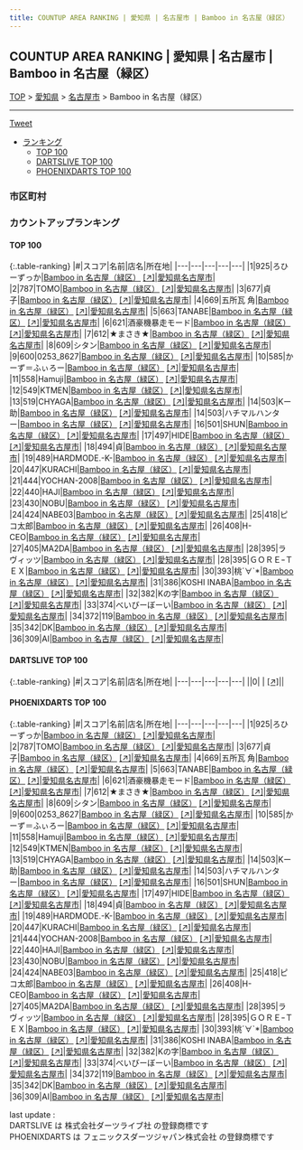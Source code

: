 ```yaml
---
title: COUNTUP AREA RANKING | 愛知県 | 名古屋市 | Bamboo in 名古屋（緑区）
---
```

## COUNTUP AREA RANKING | 愛知県 | 名古屋市 | Bamboo in 名古屋（緑区）

[TOP](/darts/rank/) > [愛知県](/darts/rank/愛知県/) > [名古屋市](/darts/rank/愛知県/名古屋市/) > Bamboo in 名古屋（緑区）

___

<a href="https://twitter.com/share?ref_src=twsrc%5Etfw" data-text="COUNTUP AREA RANKING | 愛知県名古屋市Bamboo in 名古屋（緑区）" class="twitter-share-button" data-hashtags="DARTSLIVE,PHOENIXDARTS,darts,ダーツ" data-show-count="false">Tweet</a>

* [ランキング](#カウントアップランキング)
    * [TOP 100](#top-100)
    * [DARTSLIVE TOP 100](#dartslive-top-100)
    * [PHOENIXDARTS TOP 100](#phoenixdarts-top-100)

### 市区町村

<ul>

</ul>

### カウントアップランキング

#### TOP 100



{:.table-ranking}
|#|スコア|名前|店名|所在地|
|---|---|---|---|---|
|1|925|<span class="rank-name-pd">ろひーずっか</span>|<a href="/darts/rank/shops/8469.html">Bamboo in 名古屋（緑区）</a> <a href="https://vs.phoenixdarts.com/jp/shop/shopDetailInfo/s_8469?s_seq=8469">[↗]</a>|<a href="/darts/rank/愛知県/名古屋市">愛知県名古屋市</a>|
|2|787|<span class="rank-name-pd">TOMO</span>|<a href="/darts/rank/shops/8469.html">Bamboo in 名古屋（緑区）</a> <a href="https://vs.phoenixdarts.com/jp/shop/shopDetailInfo/s_8469?s_seq=8469">[↗]</a>|<a href="/darts/rank/愛知県/名古屋市">愛知県名古屋市</a>|
|3|677|<span class="rank-name-pd">貞 子</span>|<a href="/darts/rank/shops/8469.html">Bamboo in 名古屋（緑区）</a> <a href="https://vs.phoenixdarts.com/jp/shop/shopDetailInfo/s_8469?s_seq=8469">[↗]</a>|<a href="/darts/rank/愛知県/名古屋市">愛知県名古屋市</a>|
|4|669|<span class="rank-name-pd">五所瓦 角</span>|<a href="/darts/rank/shops/8469.html">Bamboo in 名古屋（緑区）</a> <a href="https://vs.phoenixdarts.com/jp/shop/shopDetailInfo/s_8469?s_seq=8469">[↗]</a>|<a href="/darts/rank/愛知県/名古屋市">愛知県名古屋市</a>|
|5|663|<span class="rank-name-pd">TANABE</span>|<a href="/darts/rank/shops/8469.html">Bamboo in 名古屋（緑区）</a> <a href="https://vs.phoenixdarts.com/jp/shop/shopDetailInfo/s_8469?s_seq=8469">[↗]</a>|<a href="/darts/rank/愛知県/名古屋市">愛知県名古屋市</a>|
|6|621|<span class="rank-name-pd">酒豪機暴走モード</span>|<a href="/darts/rank/shops/8469.html">Bamboo in 名古屋（緑区）</a> <a href="https://vs.phoenixdarts.com/jp/shop/shopDetailInfo/s_8469?s_seq=8469">[↗]</a>|<a href="/darts/rank/愛知県/名古屋市">愛知県名古屋市</a>|
|7|612|<span class="rank-name-pd">★まさき★</span>|<a href="/darts/rank/shops/8469.html">Bamboo in 名古屋（緑区）</a> <a href="https://vs.phoenixdarts.com/jp/shop/shopDetailInfo/s_8469?s_seq=8469">[↗]</a>|<a href="/darts/rank/愛知県/名古屋市">愛知県名古屋市</a>|
|8|609|<span class="rank-name-pd">シタン</span>|<a href="/darts/rank/shops/8469.html">Bamboo in 名古屋（緑区）</a> <a href="https://vs.phoenixdarts.com/jp/shop/shopDetailInfo/s_8469?s_seq=8469">[↗]</a>|<a href="/darts/rank/愛知県/名古屋市">愛知県名古屋市</a>|
|9|600|<span class="rank-name-pd">0253_8627</span>|<a href="/darts/rank/shops/8469.html">Bamboo in 名古屋（緑区）</a> <a href="https://vs.phoenixdarts.com/jp/shop/shopDetailInfo/s_8469?s_seq=8469">[↗]</a>|<a href="/darts/rank/愛知県/名古屋市">愛知県名古屋市</a>|
|10|585|<span class="rank-name-pd">かーず＝ふぃろー</span>|<a href="/darts/rank/shops/8469.html">Bamboo in 名古屋（緑区）</a> <a href="https://vs.phoenixdarts.com/jp/shop/shopDetailInfo/s_8469?s_seq=8469">[↗]</a>|<a href="/darts/rank/愛知県/名古屋市">愛知県名古屋市</a>|
|11|558|<span class="rank-name-pd">Hamuji</span>|<a href="/darts/rank/shops/8469.html">Bamboo in 名古屋（緑区）</a> <a href="https://vs.phoenixdarts.com/jp/shop/shopDetailInfo/s_8469?s_seq=8469">[↗]</a>|<a href="/darts/rank/愛知県/名古屋市">愛知県名古屋市</a>|
|12|549|<span class="rank-name-pd">KTMEN</span>|<a href="/darts/rank/shops/8469.html">Bamboo in 名古屋（緑区）</a> <a href="https://vs.phoenixdarts.com/jp/shop/shopDetailInfo/s_8469?s_seq=8469">[↗]</a>|<a href="/darts/rank/愛知県/名古屋市">愛知県名古屋市</a>|
|13|519|<span class="rank-name-pd">CHYAGA</span>|<a href="/darts/rank/shops/8469.html">Bamboo in 名古屋（緑区）</a> <a href="https://vs.phoenixdarts.com/jp/shop/shopDetailInfo/s_8469?s_seq=8469">[↗]</a>|<a href="/darts/rank/愛知県/名古屋市">愛知県名古屋市</a>|
|14|503|<span class="rank-name-pd">Kー助</span>|<a href="/darts/rank/shops/8469.html">Bamboo in 名古屋（緑区）</a> <a href="https://vs.phoenixdarts.com/jp/shop/shopDetailInfo/s_8469?s_seq=8469">[↗]</a>|<a href="/darts/rank/愛知県/名古屋市">愛知県名古屋市</a>|
|14|503|<span class="rank-name-pd">ハチマルハンター</span>|<a href="/darts/rank/shops/8469.html">Bamboo in 名古屋（緑区）</a> <a href="https://vs.phoenixdarts.com/jp/shop/shopDetailInfo/s_8469?s_seq=8469">[↗]</a>|<a href="/darts/rank/愛知県/名古屋市">愛知県名古屋市</a>|
|16|501|<span class="rank-name-pd">SHUN</span>|<a href="/darts/rank/shops/8469.html">Bamboo in 名古屋（緑区）</a> <a href="https://vs.phoenixdarts.com/jp/shop/shopDetailInfo/s_8469?s_seq=8469">[↗]</a>|<a href="/darts/rank/愛知県/名古屋市">愛知県名古屋市</a>|
|17|497|<span class="rank-name-pd">HIDE</span>|<a href="/darts/rank/shops/8469.html">Bamboo in 名古屋（緑区）</a> <a href="https://vs.phoenixdarts.com/jp/shop/shopDetailInfo/s_8469?s_seq=8469">[↗]</a>|<a href="/darts/rank/愛知県/名古屋市">愛知県名古屋市</a>|
|18|494|<span class="rank-name-pd">貞</span>|<a href="/darts/rank/shops/8469.html">Bamboo in 名古屋（緑区）</a> <a href="https://vs.phoenixdarts.com/jp/shop/shopDetailInfo/s_8469?s_seq=8469">[↗]</a>|<a href="/darts/rank/愛知県/名古屋市">愛知県名古屋市</a>|
|19|489|<span class="rank-name-pd">HARDMODE.-K-</span>|<a href="/darts/rank/shops/8469.html">Bamboo in 名古屋（緑区）</a> <a href="https://vs.phoenixdarts.com/jp/shop/shopDetailInfo/s_8469?s_seq=8469">[↗]</a>|<a href="/darts/rank/愛知県/名古屋市">愛知県名古屋市</a>|
|20|447|<span class="rank-name-pd">KURACHI</span>|<a href="/darts/rank/shops/8469.html">Bamboo in 名古屋（緑区）</a> <a href="https://vs.phoenixdarts.com/jp/shop/shopDetailInfo/s_8469?s_seq=8469">[↗]</a>|<a href="/darts/rank/愛知県/名古屋市">愛知県名古屋市</a>|
|21|444|<span class="rank-name-pd">YOCHAN-2008</span>|<a href="/darts/rank/shops/8469.html">Bamboo in 名古屋（緑区）</a> <a href="https://vs.phoenixdarts.com/jp/shop/shopDetailInfo/s_8469?s_seq=8469">[↗]</a>|<a href="/darts/rank/愛知県/名古屋市">愛知県名古屋市</a>|
|22|440|<span class="rank-name-pd">HAJI</span>|<a href="/darts/rank/shops/8469.html">Bamboo in 名古屋（緑区）</a> <a href="https://vs.phoenixdarts.com/jp/shop/shopDetailInfo/s_8469?s_seq=8469">[↗]</a>|<a href="/darts/rank/愛知県/名古屋市">愛知県名古屋市</a>|
|23|430|<span class="rank-name-pd">NOBU</span>|<a href="/darts/rank/shops/8469.html">Bamboo in 名古屋（緑区）</a> <a href="https://vs.phoenixdarts.com/jp/shop/shopDetailInfo/s_8469?s_seq=8469">[↗]</a>|<a href="/darts/rank/愛知県/名古屋市">愛知県名古屋市</a>|
|24|424|<span class="rank-name-pd">NABE03</span>|<a href="/darts/rank/shops/8469.html">Bamboo in 名古屋（緑区）</a> <a href="https://vs.phoenixdarts.com/jp/shop/shopDetailInfo/s_8469?s_seq=8469">[↗]</a>|<a href="/darts/rank/愛知県/名古屋市">愛知県名古屋市</a>|
|25|418|<span class="rank-name-pd">ピコ太郎</span>|<a href="/darts/rank/shops/8469.html">Bamboo in 名古屋（緑区）</a> <a href="https://vs.phoenixdarts.com/jp/shop/shopDetailInfo/s_8469?s_seq=8469">[↗]</a>|<a href="/darts/rank/愛知県/名古屋市">愛知県名古屋市</a>|
|26|408|<span class="rank-name-pd">H-CEO</span>|<a href="/darts/rank/shops/8469.html">Bamboo in 名古屋（緑区）</a> <a href="https://vs.phoenixdarts.com/jp/shop/shopDetailInfo/s_8469?s_seq=8469">[↗]</a>|<a href="/darts/rank/愛知県/名古屋市">愛知県名古屋市</a>|
|27|405|<span class="rank-name-pd">MA2DA</span>|<a href="/darts/rank/shops/8469.html">Bamboo in 名古屋（緑区）</a> <a href="https://vs.phoenixdarts.com/jp/shop/shopDetailInfo/s_8469?s_seq=8469">[↗]</a>|<a href="/darts/rank/愛知県/名古屋市">愛知県名古屋市</a>|
|28|395|<span class="rank-name-pd">ラヴィッツ</span>|<a href="/darts/rank/shops/8469.html">Bamboo in 名古屋（緑区）</a> <a href="https://vs.phoenixdarts.com/jp/shop/shopDetailInfo/s_8469?s_seq=8469">[↗]</a>|<a href="/darts/rank/愛知県/名古屋市">愛知県名古屋市</a>|
|28|395|<span class="rank-name-pd">ＧＯＲＥｰＴＥＸ</span>|<a href="/darts/rank/shops/8469.html">Bamboo in 名古屋（緑区）</a> <a href="https://vs.phoenixdarts.com/jp/shop/shopDetailInfo/s_8469?s_seq=8469">[↗]</a>|<a href="/darts/rank/愛知県/名古屋市">愛知県名古屋市</a>|
|30|393|<span class="rank-name-pd">桃´∀`*</span>|<a href="/darts/rank/shops/8469.html">Bamboo in 名古屋（緑区）</a> <a href="https://vs.phoenixdarts.com/jp/shop/shopDetailInfo/s_8469?s_seq=8469">[↗]</a>|<a href="/darts/rank/愛知県/名古屋市">愛知県名古屋市</a>|
|31|386|<span class="rank-name-pd">KOSHI INABA</span>|<a href="/darts/rank/shops/8469.html">Bamboo in 名古屋（緑区）</a> <a href="https://vs.phoenixdarts.com/jp/shop/shopDetailInfo/s_8469?s_seq=8469">[↗]</a>|<a href="/darts/rank/愛知県/名古屋市">愛知県名古屋市</a>|
|32|382|<span class="rank-name-pd">Kの字</span>|<a href="/darts/rank/shops/8469.html">Bamboo in 名古屋（緑区）</a> <a href="https://vs.phoenixdarts.com/jp/shop/shopDetailInfo/s_8469?s_seq=8469">[↗]</a>|<a href="/darts/rank/愛知県/名古屋市">愛知県名古屋市</a>|
|33|374|<span class="rank-name-pd">べいびーぼーい</span>|<a href="/darts/rank/shops/8469.html">Bamboo in 名古屋（緑区）</a> <a href="https://vs.phoenixdarts.com/jp/shop/shopDetailInfo/s_8469?s_seq=8469">[↗]</a>|<a href="/darts/rank/愛知県/名古屋市">愛知県名古屋市</a>|
|34|372|<span class="rank-name-pd">119</span>|<a href="/darts/rank/shops/8469.html">Bamboo in 名古屋（緑区）</a> <a href="https://vs.phoenixdarts.com/jp/shop/shopDetailInfo/s_8469?s_seq=8469">[↗]</a>|<a href="/darts/rank/愛知県/名古屋市">愛知県名古屋市</a>|
|35|342|<span class="rank-name-pd">DK</span>|<a href="/darts/rank/shops/8469.html">Bamboo in 名古屋（緑区）</a> <a href="https://vs.phoenixdarts.com/jp/shop/shopDetailInfo/s_8469?s_seq=8469">[↗]</a>|<a href="/darts/rank/愛知県/名古屋市">愛知県名古屋市</a>|
|36|309|<span class="rank-name-pd">AI</span>|<a href="/darts/rank/shops/8469.html">Bamboo in 名古屋（緑区）</a> <a href="https://vs.phoenixdarts.com/jp/shop/shopDetailInfo/s_8469?s_seq=8469">[↗]</a>|<a href="/darts/rank/愛知県/名古屋市">愛知県名古屋市</a>|


#### DARTSLIVE TOP 100



{:.table-ranking}
|#|スコア|名前|店名|所在地|
|---|---|---|---|---|
||0|<span class="rank-name-dl"> </span>|<a href="/darts/rank/shops/.html"></a> <a href="">[↗]</a>|<a href="/darts/rank//"></a>|


#### PHOENIXDARTS TOP 100



{:.table-ranking}
|#|スコア|名前|店名|所在地|
|---|---|---|---|---|
|1|925|<span class="rank-name-pd">ろひーずっか</span>|<a href="/darts/rank/shops/8469.html">Bamboo in 名古屋（緑区）</a> <a href="https://vs.phoenixdarts.com/jp/shop/shopDetailInfo/s_8469?s_seq=8469">[↗]</a>|<a href="/darts/rank/愛知県/名古屋市">愛知県名古屋市</a>|
|2|787|<span class="rank-name-pd">TOMO</span>|<a href="/darts/rank/shops/8469.html">Bamboo in 名古屋（緑区）</a> <a href="https://vs.phoenixdarts.com/jp/shop/shopDetailInfo/s_8469?s_seq=8469">[↗]</a>|<a href="/darts/rank/愛知県/名古屋市">愛知県名古屋市</a>|
|3|677|<span class="rank-name-pd">貞 子</span>|<a href="/darts/rank/shops/8469.html">Bamboo in 名古屋（緑区）</a> <a href="https://vs.phoenixdarts.com/jp/shop/shopDetailInfo/s_8469?s_seq=8469">[↗]</a>|<a href="/darts/rank/愛知県/名古屋市">愛知県名古屋市</a>|
|4|669|<span class="rank-name-pd">五所瓦 角</span>|<a href="/darts/rank/shops/8469.html">Bamboo in 名古屋（緑区）</a> <a href="https://vs.phoenixdarts.com/jp/shop/shopDetailInfo/s_8469?s_seq=8469">[↗]</a>|<a href="/darts/rank/愛知県/名古屋市">愛知県名古屋市</a>|
|5|663|<span class="rank-name-pd">TANABE</span>|<a href="/darts/rank/shops/8469.html">Bamboo in 名古屋（緑区）</a> <a href="https://vs.phoenixdarts.com/jp/shop/shopDetailInfo/s_8469?s_seq=8469">[↗]</a>|<a href="/darts/rank/愛知県/名古屋市">愛知県名古屋市</a>|
|6|621|<span class="rank-name-pd">酒豪機暴走モード</span>|<a href="/darts/rank/shops/8469.html">Bamboo in 名古屋（緑区）</a> <a href="https://vs.phoenixdarts.com/jp/shop/shopDetailInfo/s_8469?s_seq=8469">[↗]</a>|<a href="/darts/rank/愛知県/名古屋市">愛知県名古屋市</a>|
|7|612|<span class="rank-name-pd">★まさき★</span>|<a href="/darts/rank/shops/8469.html">Bamboo in 名古屋（緑区）</a> <a href="https://vs.phoenixdarts.com/jp/shop/shopDetailInfo/s_8469?s_seq=8469">[↗]</a>|<a href="/darts/rank/愛知県/名古屋市">愛知県名古屋市</a>|
|8|609|<span class="rank-name-pd">シタン</span>|<a href="/darts/rank/shops/8469.html">Bamboo in 名古屋（緑区）</a> <a href="https://vs.phoenixdarts.com/jp/shop/shopDetailInfo/s_8469?s_seq=8469">[↗]</a>|<a href="/darts/rank/愛知県/名古屋市">愛知県名古屋市</a>|
|9|600|<span class="rank-name-pd">0253_8627</span>|<a href="/darts/rank/shops/8469.html">Bamboo in 名古屋（緑区）</a> <a href="https://vs.phoenixdarts.com/jp/shop/shopDetailInfo/s_8469?s_seq=8469">[↗]</a>|<a href="/darts/rank/愛知県/名古屋市">愛知県名古屋市</a>|
|10|585|<span class="rank-name-pd">かーず＝ふぃろー</span>|<a href="/darts/rank/shops/8469.html">Bamboo in 名古屋（緑区）</a> <a href="https://vs.phoenixdarts.com/jp/shop/shopDetailInfo/s_8469?s_seq=8469">[↗]</a>|<a href="/darts/rank/愛知県/名古屋市">愛知県名古屋市</a>|
|11|558|<span class="rank-name-pd">Hamuji</span>|<a href="/darts/rank/shops/8469.html">Bamboo in 名古屋（緑区）</a> <a href="https://vs.phoenixdarts.com/jp/shop/shopDetailInfo/s_8469?s_seq=8469">[↗]</a>|<a href="/darts/rank/愛知県/名古屋市">愛知県名古屋市</a>|
|12|549|<span class="rank-name-pd">KTMEN</span>|<a href="/darts/rank/shops/8469.html">Bamboo in 名古屋（緑区）</a> <a href="https://vs.phoenixdarts.com/jp/shop/shopDetailInfo/s_8469?s_seq=8469">[↗]</a>|<a href="/darts/rank/愛知県/名古屋市">愛知県名古屋市</a>|
|13|519|<span class="rank-name-pd">CHYAGA</span>|<a href="/darts/rank/shops/8469.html">Bamboo in 名古屋（緑区）</a> <a href="https://vs.phoenixdarts.com/jp/shop/shopDetailInfo/s_8469?s_seq=8469">[↗]</a>|<a href="/darts/rank/愛知県/名古屋市">愛知県名古屋市</a>|
|14|503|<span class="rank-name-pd">Kー助</span>|<a href="/darts/rank/shops/8469.html">Bamboo in 名古屋（緑区）</a> <a href="https://vs.phoenixdarts.com/jp/shop/shopDetailInfo/s_8469?s_seq=8469">[↗]</a>|<a href="/darts/rank/愛知県/名古屋市">愛知県名古屋市</a>|
|14|503|<span class="rank-name-pd">ハチマルハンター</span>|<a href="/darts/rank/shops/8469.html">Bamboo in 名古屋（緑区）</a> <a href="https://vs.phoenixdarts.com/jp/shop/shopDetailInfo/s_8469?s_seq=8469">[↗]</a>|<a href="/darts/rank/愛知県/名古屋市">愛知県名古屋市</a>|
|16|501|<span class="rank-name-pd">SHUN</span>|<a href="/darts/rank/shops/8469.html">Bamboo in 名古屋（緑区）</a> <a href="https://vs.phoenixdarts.com/jp/shop/shopDetailInfo/s_8469?s_seq=8469">[↗]</a>|<a href="/darts/rank/愛知県/名古屋市">愛知県名古屋市</a>|
|17|497|<span class="rank-name-pd">HIDE</span>|<a href="/darts/rank/shops/8469.html">Bamboo in 名古屋（緑区）</a> <a href="https://vs.phoenixdarts.com/jp/shop/shopDetailInfo/s_8469?s_seq=8469">[↗]</a>|<a href="/darts/rank/愛知県/名古屋市">愛知県名古屋市</a>|
|18|494|<span class="rank-name-pd">貞</span>|<a href="/darts/rank/shops/8469.html">Bamboo in 名古屋（緑区）</a> <a href="https://vs.phoenixdarts.com/jp/shop/shopDetailInfo/s_8469?s_seq=8469">[↗]</a>|<a href="/darts/rank/愛知県/名古屋市">愛知県名古屋市</a>|
|19|489|<span class="rank-name-pd">HARDMODE.-K-</span>|<a href="/darts/rank/shops/8469.html">Bamboo in 名古屋（緑区）</a> <a href="https://vs.phoenixdarts.com/jp/shop/shopDetailInfo/s_8469?s_seq=8469">[↗]</a>|<a href="/darts/rank/愛知県/名古屋市">愛知県名古屋市</a>|
|20|447|<span class="rank-name-pd">KURACHI</span>|<a href="/darts/rank/shops/8469.html">Bamboo in 名古屋（緑区）</a> <a href="https://vs.phoenixdarts.com/jp/shop/shopDetailInfo/s_8469?s_seq=8469">[↗]</a>|<a href="/darts/rank/愛知県/名古屋市">愛知県名古屋市</a>|
|21|444|<span class="rank-name-pd">YOCHAN-2008</span>|<a href="/darts/rank/shops/8469.html">Bamboo in 名古屋（緑区）</a> <a href="https://vs.phoenixdarts.com/jp/shop/shopDetailInfo/s_8469?s_seq=8469">[↗]</a>|<a href="/darts/rank/愛知県/名古屋市">愛知県名古屋市</a>|
|22|440|<span class="rank-name-pd">HAJI</span>|<a href="/darts/rank/shops/8469.html">Bamboo in 名古屋（緑区）</a> <a href="https://vs.phoenixdarts.com/jp/shop/shopDetailInfo/s_8469?s_seq=8469">[↗]</a>|<a href="/darts/rank/愛知県/名古屋市">愛知県名古屋市</a>|
|23|430|<span class="rank-name-pd">NOBU</span>|<a href="/darts/rank/shops/8469.html">Bamboo in 名古屋（緑区）</a> <a href="https://vs.phoenixdarts.com/jp/shop/shopDetailInfo/s_8469?s_seq=8469">[↗]</a>|<a href="/darts/rank/愛知県/名古屋市">愛知県名古屋市</a>|
|24|424|<span class="rank-name-pd">NABE03</span>|<a href="/darts/rank/shops/8469.html">Bamboo in 名古屋（緑区）</a> <a href="https://vs.phoenixdarts.com/jp/shop/shopDetailInfo/s_8469?s_seq=8469">[↗]</a>|<a href="/darts/rank/愛知県/名古屋市">愛知県名古屋市</a>|
|25|418|<span class="rank-name-pd">ピコ太郎</span>|<a href="/darts/rank/shops/8469.html">Bamboo in 名古屋（緑区）</a> <a href="https://vs.phoenixdarts.com/jp/shop/shopDetailInfo/s_8469?s_seq=8469">[↗]</a>|<a href="/darts/rank/愛知県/名古屋市">愛知県名古屋市</a>|
|26|408|<span class="rank-name-pd">H-CEO</span>|<a href="/darts/rank/shops/8469.html">Bamboo in 名古屋（緑区）</a> <a href="https://vs.phoenixdarts.com/jp/shop/shopDetailInfo/s_8469?s_seq=8469">[↗]</a>|<a href="/darts/rank/愛知県/名古屋市">愛知県名古屋市</a>|
|27|405|<span class="rank-name-pd">MA2DA</span>|<a href="/darts/rank/shops/8469.html">Bamboo in 名古屋（緑区）</a> <a href="https://vs.phoenixdarts.com/jp/shop/shopDetailInfo/s_8469?s_seq=8469">[↗]</a>|<a href="/darts/rank/愛知県/名古屋市">愛知県名古屋市</a>|
|28|395|<span class="rank-name-pd">ラヴィッツ</span>|<a href="/darts/rank/shops/8469.html">Bamboo in 名古屋（緑区）</a> <a href="https://vs.phoenixdarts.com/jp/shop/shopDetailInfo/s_8469?s_seq=8469">[↗]</a>|<a href="/darts/rank/愛知県/名古屋市">愛知県名古屋市</a>|
|28|395|<span class="rank-name-pd">ＧＯＲＥｰＴＥＸ</span>|<a href="/darts/rank/shops/8469.html">Bamboo in 名古屋（緑区）</a> <a href="https://vs.phoenixdarts.com/jp/shop/shopDetailInfo/s_8469?s_seq=8469">[↗]</a>|<a href="/darts/rank/愛知県/名古屋市">愛知県名古屋市</a>|
|30|393|<span class="rank-name-pd">桃´∀`*</span>|<a href="/darts/rank/shops/8469.html">Bamboo in 名古屋（緑区）</a> <a href="https://vs.phoenixdarts.com/jp/shop/shopDetailInfo/s_8469?s_seq=8469">[↗]</a>|<a href="/darts/rank/愛知県/名古屋市">愛知県名古屋市</a>|
|31|386|<span class="rank-name-pd">KOSHI INABA</span>|<a href="/darts/rank/shops/8469.html">Bamboo in 名古屋（緑区）</a> <a href="https://vs.phoenixdarts.com/jp/shop/shopDetailInfo/s_8469?s_seq=8469">[↗]</a>|<a href="/darts/rank/愛知県/名古屋市">愛知県名古屋市</a>|
|32|382|<span class="rank-name-pd">Kの字</span>|<a href="/darts/rank/shops/8469.html">Bamboo in 名古屋（緑区）</a> <a href="https://vs.phoenixdarts.com/jp/shop/shopDetailInfo/s_8469?s_seq=8469">[↗]</a>|<a href="/darts/rank/愛知県/名古屋市">愛知県名古屋市</a>|
|33|374|<span class="rank-name-pd">べいびーぼーい</span>|<a href="/darts/rank/shops/8469.html">Bamboo in 名古屋（緑区）</a> <a href="https://vs.phoenixdarts.com/jp/shop/shopDetailInfo/s_8469?s_seq=8469">[↗]</a>|<a href="/darts/rank/愛知県/名古屋市">愛知県名古屋市</a>|
|34|372|<span class="rank-name-pd">119</span>|<a href="/darts/rank/shops/8469.html">Bamboo in 名古屋（緑区）</a> <a href="https://vs.phoenixdarts.com/jp/shop/shopDetailInfo/s_8469?s_seq=8469">[↗]</a>|<a href="/darts/rank/愛知県/名古屋市">愛知県名古屋市</a>|
|35|342|<span class="rank-name-pd">DK</span>|<a href="/darts/rank/shops/8469.html">Bamboo in 名古屋（緑区）</a> <a href="https://vs.phoenixdarts.com/jp/shop/shopDetailInfo/s_8469?s_seq=8469">[↗]</a>|<a href="/darts/rank/愛知県/名古屋市">愛知県名古屋市</a>|
|36|309|<span class="rank-name-pd">AI</span>|<a href="/darts/rank/shops/8469.html">Bamboo in 名古屋（緑区）</a> <a href="https://vs.phoenixdarts.com/jp/shop/shopDetailInfo/s_8469?s_seq=8469">[↗]</a>|<a href="/darts/rank/愛知県/名古屋市">愛知県名古屋市</a>|


<div class="footer border-top border-gray-light mt-5 pt-3 text-right text-gray">
    last update : <span style="font-weight: italic" id="foot_last_modified"></span><br />
    DARTSLIVE は 株式会社ダーツライブ社 の登録商標です<br />
    PHOENIXDARTS は フェニックスダーツジャパン株式会社 の登録商標です<br />
</div>

<script src="https://cdnjs.cloudflare.com/ajax/libs/jquery.tablesorter/2.31.3/js/jquery.tablesorter.min.js" integrity="sha512-qzgd5cYSZcosqpzpn7zF2ZId8f/8CHmFKZ8j7mU4OUXTNRd5g+ZHBPsgKEwoqxCtdQvExE5LprwwPAgoicguNg==" crossorigin="anonymous" referrerpolicy="no-referrer"></script>
<link rel="stylesheet" href="https://cdnjs.cloudflare.com/ajax/libs/jquery.tablesorter/2.31.3/css/theme.default.min.css" integrity="sha512-wghhOJkjQX0Lh3NSWvNKeZ0ZpNn+SPVXX1Qyc9OCaogADktxrBiBdKGDoqVUOyhStvMBmJQ8ZdMHiR3wuEq8+w==" crossorigin="anonymous" referrerpolicy="no-referrer" />
<script>
$(function() {
    $(".table-ranking").tablesorter({sortList:[[0, 0]]});
    $("#foot_last_modified").text(formatDate(new Date(document.lastModified), 'yyyy-MM-dd HH:mm:ss'));
});
</script>

<script async src="https://platform.twitter.com/widgets.js" charset="utf-8"></script>